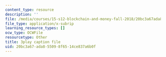 ```yaml
---
content_type: resource
description: ''
file: /media/courses/15-s12-blockchain-and-money-fall-2018/20bc3a67ada855098f6514ce837a6b0f_EH6vE97qIP4.vtt
file_type: application/x-subrip
learning_resource_types: []
ocw_type: OCWFile
resourcetype: Other
title: 3play caption file
uid: 20bc3a67-ada8-5509-8f65-14ce837a6b0f
---
```

